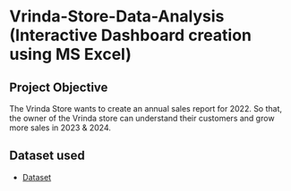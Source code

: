 # Vrinda-Store-Data-Analysis (Interactive Dashboard creation using MS Excel)
## Project Objective
The Vrinda Store wants to create an annual sales report for 2022. So that, the owner of the Vrinda store can understand their customers and grow more sales in 2023 & 2024.


## Dataset used
- <a href="https://github.com/ritikbh193/Data-Analysis-Dashboard/blob/main/Vrinda%20Data%20Analysis2.xlsx">Dataset</a>
 

